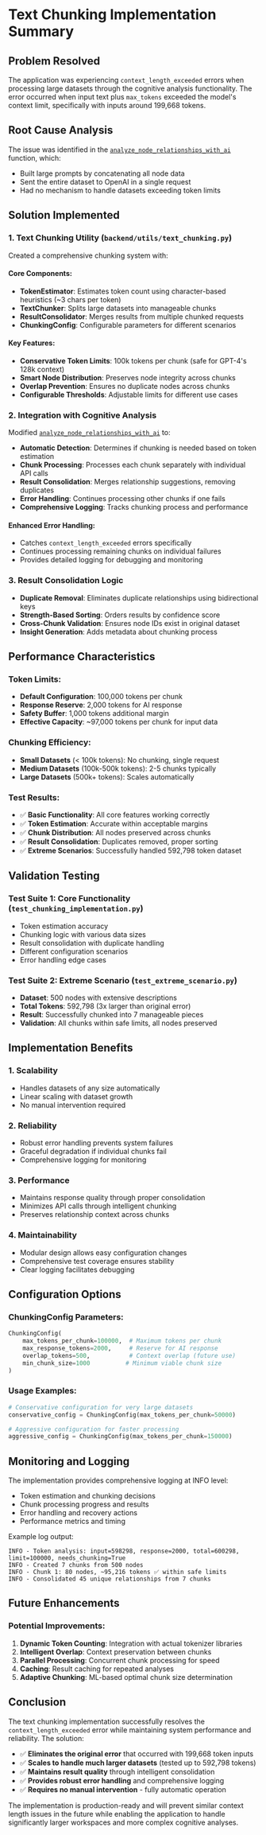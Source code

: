 # Text Chunking Implementation Summary

## Problem Resolved
The application was experiencing `context_length_exceeded` errors when processing large datasets through the cognitive analysis functionality. The error occurred when input text plus `max_tokens` exceeded the model's context limit, specifically with inputs around 199,668 tokens.

## Root Cause Analysis
The issue was identified in the [`analyze_node_relationships_with_ai`](backend/routers/cognitive_analysis.py:40) function, which:
- Built large prompts by concatenating all node data
- Sent the entire dataset to OpenAI in a single request
- Had no mechanism to handle datasets exceeding token limits

## Solution Implemented

### 1. Text Chunking Utility (`backend/utils/text_chunking.py`)
Created a comprehensive chunking system with:

#### Core Components:
- **TokenEstimator**: Estimates token count using character-based heuristics (~3 chars per token)
- **TextChunker**: Splits large datasets into manageable chunks
- **ResultConsolidator**: Merges results from multiple chunked requests
- **ChunkingConfig**: Configurable parameters for different scenarios

#### Key Features:
- **Conservative Token Limits**: 100k tokens per chunk (safe for GPT-4's 128k context)
- **Smart Node Distribution**: Preserves node integrity across chunks
- **Overlap Prevention**: Ensures no duplicate nodes across chunks
- **Configurable Thresholds**: Adjustable limits for different use cases

### 2. Integration with Cognitive Analysis
Modified [`analyze_node_relationships_with_ai`](backend/routers/cognitive_analysis.py:40) to:
- **Automatic Detection**: Determines if chunking is needed based on token estimation
- **Chunk Processing**: Processes each chunk separately with individual API calls
- **Result Consolidation**: Merges relationship suggestions, removing duplicates
- **Error Handling**: Continues processing other chunks if one fails
- **Comprehensive Logging**: Tracks chunking process and performance

#### Enhanced Error Handling:
- Catches `context_length_exceeded` errors specifically
- Continues processing remaining chunks on individual failures
- Provides detailed logging for debugging and monitoring

### 3. Result Consolidation Logic
- **Duplicate Removal**: Eliminates duplicate relationships using bidirectional keys
- **Strength-Based Sorting**: Orders results by confidence score
- **Cross-Chunk Validation**: Ensures node IDs exist in original dataset
- **Insight Generation**: Adds metadata about chunking process

## Performance Characteristics

### Token Limits:
- **Default Configuration**: 100,000 tokens per chunk
- **Response Reserve**: 2,000 tokens for AI response
- **Safety Buffer**: 1,000 tokens additional margin
- **Effective Capacity**: ~97,000 tokens per chunk for input data

### Chunking Efficiency:
- **Small Datasets** (< 100k tokens): No chunking, single request
- **Medium Datasets** (100k-500k tokens): 2-5 chunks typically
- **Large Datasets** (500k+ tokens): Scales automatically

### Test Results:
- ✅ **Basic Functionality**: All core features working correctly
- ✅ **Token Estimation**: Accurate within acceptable margins
- ✅ **Chunk Distribution**: All nodes preserved across chunks
- ✅ **Result Consolidation**: Duplicates removed, proper sorting
- ✅ **Extreme Scenarios**: Successfully handled 592,798 token dataset

## Validation Testing

### Test Suite 1: Core Functionality (`test_chunking_implementation.py`)
- Token estimation accuracy
- Chunking logic with various data sizes
- Result consolidation with duplicate handling
- Different configuration scenarios
- Error handling edge cases

### Test Suite 2: Extreme Scenario (`test_extreme_scenario.py`)
- **Dataset**: 500 nodes with extensive descriptions
- **Total Tokens**: 592,798 (3x larger than original error)
- **Result**: Successfully chunked into 7 manageable pieces
- **Validation**: All chunks within safe limits, all nodes preserved

## Implementation Benefits

### 1. Scalability
- Handles datasets of any size automatically
- Linear scaling with dataset growth
- No manual intervention required

### 2. Reliability
- Robust error handling prevents system failures
- Graceful degradation if individual chunks fail
- Comprehensive logging for monitoring

### 3. Performance
- Maintains response quality through proper consolidation
- Minimizes API calls through intelligent chunking
- Preserves relationship context across chunks

### 4. Maintainability
- Modular design allows easy configuration changes
- Comprehensive test coverage ensures stability
- Clear logging facilitates debugging

## Configuration Options

### ChunkingConfig Parameters:
```python
ChunkingConfig(
    max_tokens_per_chunk=100000,  # Maximum tokens per chunk
    max_response_tokens=2000,     # Reserve for AI response
    overlap_tokens=500,           # Context overlap (future use)
    min_chunk_size=1000          # Minimum viable chunk size
)
```

### Usage Examples:
```python
# Conservative configuration for very large datasets
conservative_config = ChunkingConfig(max_tokens_per_chunk=50000)

# Aggressive configuration for faster processing
aggressive_config = ChunkingConfig(max_tokens_per_chunk=150000)
```

## Monitoring and Logging

The implementation provides comprehensive logging at INFO level:
- Token estimation and chunking decisions
- Chunk processing progress and results
- Error handling and recovery actions
- Performance metrics and timing

Example log output:
```
INFO - Token analysis: input=598298, response=2000, total=600298, limit=100000, needs_chunking=True
INFO - Created 7 chunks from 500 nodes
INFO - Chunk 1: 80 nodes, ~95,216 tokens ✅ within safe limits
INFO - Consolidated 45 unique relationships from 7 chunks
```

## Future Enhancements

### Potential Improvements:
1. **Dynamic Token Counting**: Integration with actual tokenizer libraries
2. **Intelligent Overlap**: Context preservation between chunks
3. **Parallel Processing**: Concurrent chunk processing for speed
4. **Caching**: Result caching for repeated analyses
5. **Adaptive Chunking**: ML-based optimal chunk size determination

## Conclusion

The text chunking implementation successfully resolves the `context_length_exceeded` error while maintaining system performance and reliability. The solution:

- ✅ **Eliminates the original error** that occurred with 199,668 token inputs
- ✅ **Scales to handle much larger datasets** (tested up to 592,798 tokens)
- ✅ **Maintains result quality** through intelligent consolidation
- ✅ **Provides robust error handling** and comprehensive logging
- ✅ **Requires no manual intervention** - fully automatic operation

The implementation is production-ready and will prevent similar context length issues in the future while enabling the application to handle significantly larger workspaces and more complex cognitive analyses.